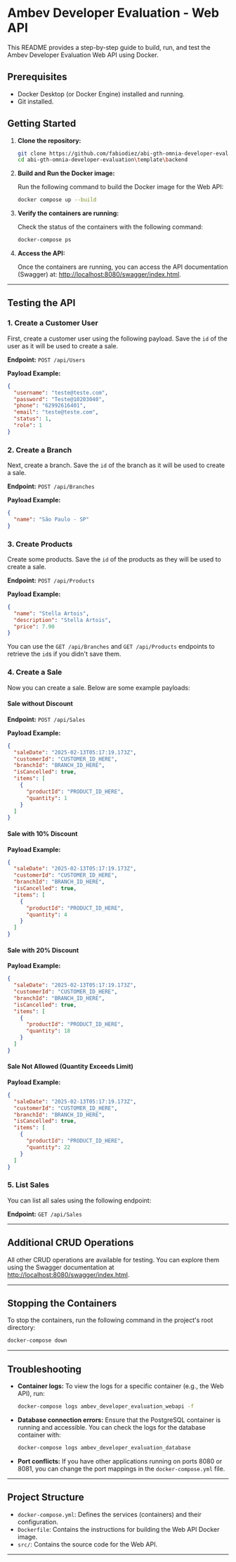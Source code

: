 # Ambev Developer Evaluation - Web API

This README provides a step-by-step guide to build, run, and test the Ambev Developer Evaluation Web API using Docker.

## Prerequisites

- Docker Desktop (or Docker Engine) installed and running.
- Git installed.

## Getting Started

1. **Clone the repository:**

   ```bash
   git clone https://github.com/fabiodiez/abi-gth-omnia-developer-evaluation.git
   cd abi-gth-omnia-developer-evaluation\template\backend
   ```

2. **Build and Run the Docker image:**

   Run the following command to build the Docker image for the Web API:

   ```bash
   docker compose up --build
   ```

3. **Verify the containers are running:**

   Check the status of the containers with the following command:

   ```bash
   docker-compose ps
   ```

4. **Access the API:**

   Once the containers are running, you can access the API documentation (Swagger) at:
   [http://localhost:8080/swagger/index.html](http://localhost:8080/swagger/index.html).

---

## Testing the API

### 1. Create a Customer User

First, create a customer user using the following payload. Save the `id` of the user as it will be used to create a sale.

**Endpoint:** `POST /api/Users`

**Payload Example:**

```json
{
  "username": "teste@teste.com",
  "password": "Teste@10203040",
  "phone": "62992616401",
  "email": "teste@teste.com",
  "status": 1,
  "role": 1
}
```

### 2. Create a Branch

Next, create a branch. Save the `id` of the branch as it will be used to create a sale.

**Endpoint:** `POST /api/Branches`

**Payload Example:**

```json
{
  "name": "São Paulo - SP"
}
```

### 3. Create Products

Create some products. Save the `id` of the products as they will be used to create a sale.

**Endpoint:** `POST /api/Products`

**Payload Example:**

```json
{
  "name": "Stella Artois",
  "description": "Stella Artois",
  "price": 7.90
}
```

You can use the `GET /api/Branches` and `GET /api/Products` endpoints to retrieve the `id`s if you didn't save them.

### 4. Create a Sale

Now you can create a sale. Below are some example payloads:

#### Sale without Discount

**Endpoint:** `POST /api/Sales`

**Payload Example:**

```json
{
  "saleDate": "2025-02-13T05:17:19.173Z",
  "customerId": "CUSTOMER_ID_HERE",
  "branchId": "BRANCH_ID_HERE",
  "isCancelled": true,
  "items": [
    {
      "productId": "PRODUCT_ID_HERE",
      "quantity": 1
    }
  ]
}
```

#### Sale with 10% Discount

**Payload Example:**

```json
{
  "saleDate": "2025-02-13T05:17:19.173Z",
  "customerId": "CUSTOMER_ID_HERE",
  "branchId": "BRANCH_ID_HERE",
  "isCancelled": true,
  "items": [
    {
      "productId": "PRODUCT_ID_HERE",
      "quantity": 4
    }
  ]
}
```

#### Sale with 20% Discount

**Payload Example:**

```json
{
  "saleDate": "2025-02-13T05:17:19.173Z",
  "customerId": "CUSTOMER_ID_HERE",
  "branchId": "BRANCH_ID_HERE",
  "isCancelled": true,
  "items": [
    {
      "productId": "PRODUCT_ID_HERE",
      "quantity": 18
    }
  ]
}
```

#### Sale Not Allowed (Quantity Exceeds Limit)

**Payload Example:**

```json
{
  "saleDate": "2025-02-13T05:17:19.173Z",
  "customerId": "CUSTOMER_ID_HERE",
  "branchId": "BRANCH_ID_HERE",
  "isCancelled": true,
  "items": [
    {
      "productId": "PRODUCT_ID_HERE",
      "quantity": 22
    }
  ]
}
```

### 5. List Sales

You can list all sales using the following endpoint:

**Endpoint:** `GET /api/Sales`

---

## Additional CRUD Operations

All other CRUD operations are available for testing. You can explore them using the Swagger documentation at  [http://localhost:8080/swagger/index.html](http://localhost:8080/swagger/index.html).

---

## Stopping the Containers

To stop the containers, run the following command in the project's root directory:

```bash
docker-compose down
```

---

## Troubleshooting

- **Container logs:** To view the logs for a specific container (e.g., the Web API), run:

  ```bash
  docker-compose logs ambev_developer_evaluation_webapi -f
  ```

- **Database connection errors:** Ensure that the PostgreSQL container is running and accessible. You can check the logs for the database container with:

  ```bash
  docker-compose logs ambev_developer_evaluation_database
  ```

- **Port conflicts:** If you have other applications running on ports 8080 or 8081, you can change the port mappings in the `docker-compose.yml` file.

---

## Project Structure

- `docker-compose.yml`: Defines the services (containers) and their configuration.
- `Dockerfile`: Contains the instructions for building the Web API Docker image.
- `src/`: Contains the source code for the Web API.

---


